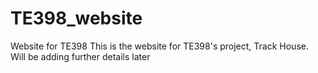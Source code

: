# TE398_website
Website for TE398
This is the website for TE398's project, Track House. Will be adding further details later
